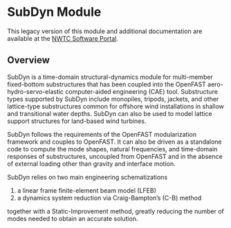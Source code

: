 # SubDyn Module
This legacy version of this module and additional documentation are available
at the [NWTC Software Portal](https://nwtc.nrel.gov/SubDyn/).

## Overview
SubDyn is a time-domain structural-dynamics module for multi-member
fixed-bottom substructures that has been coupled into the OpenFAST
aero-hydro-servo-elastic computer-aided engineering (CAE) tool. Substructure
types supported by SubDyn include monopiles, tripods, jackets, and other
lattice-type substructures common for offshore wind installations in shallow
and transitional water depths. SubDyn can also be used to model lattice
support structures for land-based wind turbines.

SubDyn follows the requirements of the OpenFAST modularization framework and
couples to OpenFAST. It can also be driven as a standalone code to compute
the mode shapes, natural frequencies, and time-domain responses of
substructures, uncoupled from OpenFAST and in the absence of external loading
other than gravity and interface motion.

SubDyn relies on two main engineering schematizations
1. a linear frame finite-element beam model (LFEB)
2. a dynamics system reduction via Craig-Bampton’s (C-B) method

together with a Static-Improvement method, greatly reducing the number of modes
needed to obtain an accurate solution.
